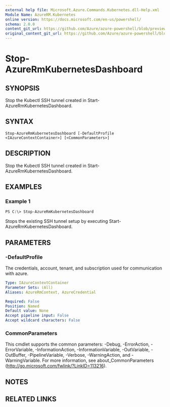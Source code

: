 ```yaml
---
external help file: Microsoft.Azure.Commands.Kubernetes.dll-Help.xml
Module Name: AzureRM.Kubernetes
online version: https://docs.microsoft.com/en-us/powershell/
schema: 2.0.0
content_git_url: https://github.com/Azure/azure-powershell/blob/preview/src/ResourceManager/Kubernetes/Commands.Kubernetes/help/Stop-AzureRmKubernetesDashboard.md
original_content_git_url: https://github.com/Azure/azure-powershell/blob/preview/src/ResourceManager/Kubernetes/Commands.Kubernetes/help/Stop-AzureRmKubernetesDashboard.md
---
```


# Stop-AzureRmKubernetesDashboard

## SYNOPSIS
Stop the Kubectl SSH tunnel created in Start-AzureRmKubernetesDashboard.

## SYNTAX

```
Stop-AzureRmKubernetesDashboard [-DefaultProfile <IAzureContextContainer>] [<CommonParameters>]
```

## DESCRIPTION
Stop the Kubectl SSH tunnel created in Start-AzureRmKubernetesDashboard.

## EXAMPLES

### Example 1
```
PS C:\> Stop-AzureRmKubernetesDashboard
```

Stops the existing SSH tunnel setup by executing Start-AzureRmKubernetesDashboard.

## PARAMETERS

### -DefaultProfile
The credentials, account, tenant, and subscription used for communication with azure.

```yaml
Type: IAzureContextContainer
Parameter Sets: (All)
Aliases: AzureRmContext, AzureCredential

Required: False
Position: Named
Default value: None
Accept pipeline input: False
Accept wildcard characters: False
```

### CommonParameters
This cmdlet supports the common parameters: -Debug, -ErrorAction, -ErrorVariable, -InformationAction, -InformationVariable, -OutVariable, -OutBuffer, -PipelineVariable, -Verbose, -WarningAction, and -WarningVariable. For more information, see about_CommonParameters (http://go.microsoft.com/fwlink/?LinkID=113216).

## NOTES

## RELATED LINKS
